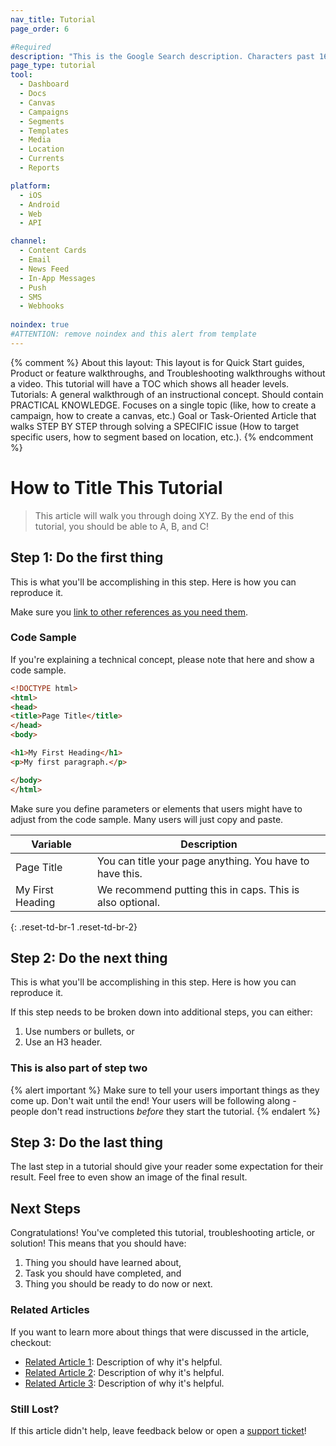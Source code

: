 ```yaml
---
nav_title: Tutorial
page_order: 6

#Required
description: "This is the Google Search description. Characters past 160 get truncated, keep it brief."
page_type: tutorial
tool:
  - Dashboard
  - Docs
  - Canvas
  - Campaigns
  - Segments
  - Templates
  - Media
  - Location
  - Currents
  - Reports

platform:
  - iOS
  - Android
  - Web
  - API

channel:
  - Content Cards
  - Email
  - News Feed
  - In-App Messages
  - Push
  - SMS
  - Webhooks
  
noindex: true
#ATTENTION: remove noindex and this alert from template
---
```


{% comment %}
About this layout:
This layout is for Quick Start guides, Product or feature walkthroughs, and Troubleshooting walkthroughs without a video. This tutorial will have a TOC which shows all header levels.
Tutorials:
A general walkthrough of an instructional concept. Should contain PRACTICAL KNOWLEDGE. Focuses on a single topic (like, how to create a campaign, how to create a canvas, etc.) Goal or Task-Oriented Article that walks STEP BY STEP through solving a SPECIFIC issue (How to target specific users, how to segment based on location, etc.).
{% endcomment %}
# How to Title This Tutorial

> This article will walk you through doing XYZ. By the end of this tutorial, you should be able to A, B, and C!

## Step 1: Do the first thing

This is what you'll be accomplishing in this step. Here is how you can reproduce it.

Make sure you [link to other references as you need them]({{site.baseurl}}/home/templates/reference_video/).

### Code Sample

If you're explaining a technical concept, please note that here and show a code sample.

```html
<!DOCTYPE html>
<html>
<head>
<title>Page Title</title>
</head>
<body>

<h1>My First Heading</h1>
<p>My first paragraph.</p>

</body>
</html>
```

Make sure you define parameters or elements that users might have to adjust from the code sample. Many users will just copy and paste.

| Variable | Description |
| -------- | ----------- |
| Page Title | You can title your page anything. You have to have this. |
| My First Heading | We recommend putting this in caps. This is also optional. |
{: .reset-td-br-1 .reset-td-br-2}

## Step 2: Do the next thing

This is what you'll be accomplishing in this step. Here is how you can reproduce it.

If this step needs to be broken down into additional steps, you can either:
1. Use numbers or bullets, or
2. Use an H3 header.

### This is also part of step two

{% alert important %}
Make sure to tell your users important things as they come up. Don't wait until the end! Your users will be following along - people don't read instructions _before_ they start the tutorial.
{% endalert %}

## Step 3: Do the last thing

The last step in a tutorial should give your reader some expectation for their result. Feel free to even show an image of the final result.

## Next Steps

Congratulations! You've completed this tutorial, troubleshooting article, or solution! This means that you should have:
1. Thing you should have learned about,
2. Task you should have completed, and
3. Thing you should be ready to do now or next.

### Related Articles

If you want to learn more about things that were discussed in the article, checkout:
- [Related Article 1](#solution-1): Description of why it's helpful.
- [Related Article 2](#solution-2): Description of why it's helpful.
- [Related Article 3](#solution-3): Description of why it's helpful.

### Still Lost?

If this article didn't help, leave feedback below or open a [support ticket][support]!

[support]: {{site.baseurl}}/braze_support/
